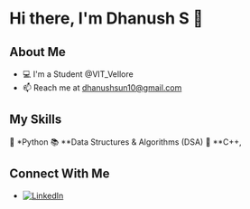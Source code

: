 # Hi there, I'm Dhanush S 👋

## About Me
- 💻 I'm a Student @VIT_Vellore
- 📫 Reach me at dhanushsun10@gmail.com

## My Skills
 🐍 *Python
 📚 **Data Structures & Algorithms (DSA)
 🔧 **C++,

## Connect With Me
- [![LinkedIn](https://img.shields.io/badge/LinkedIn-0077B5?style=flat&logo=linkedin&logoColor=white)](https://www.linkedin.com/in/dhanush-s-27a495322/)
